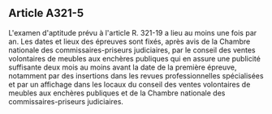 Article A321-5
----
L'examen d'aptitude prévu à l'article R. 321-19 a lieu au moins une fois par an.
Les dates et lieux des épreuves sont fixés, après avis de la Chambre nationale
des commissaires-priseurs judiciaires, par le conseil des ventes volontaires de
meubles aux enchères publiques qui en assure une publicité suffisante deux mois
au moins avant la date de la première épreuve, notamment par des insertions dans
les revues professionnelles spécialisées et par un affichage dans les locaux du
conseil des ventes volontaires de meubles aux enchères publiques et de la
Chambre nationale des commissaires-priseurs judiciaires.
